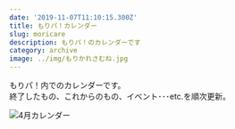 ```yaml
---
date: '2019-11-07T11:10:15.300Z'
title: もりパ！カレンダー
slug: moricare
description: もりパ！のカレンダーです
category: archive
image: ../img/もりかれさむね.jpg
---
```

もりパ！内でのカレンダーです。\
終了したもの、これからのもの、イベント･･･etc.を順次更新。

![](/img/中身あり　4月もりぱカレンダー.jpg "4月カレンダー")
